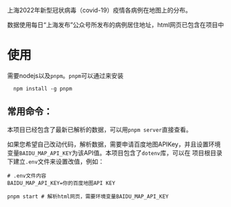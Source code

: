 上海2022年新型冠状病毒（covid-19）疫情各病例在地图上的分布。

数据使用每日“上海发布”公众号所发布的病例居住地址，html网页已包含在项目中

# 使用

需要nodejs以及`pnpm`。`pnpm`可以通过来安装

```shell
  npm install -g pnpm
```

## 常用命令：

本项目已经包含了最新已解析的数据，可以用`pnpm server`直接查看。

如果您希望自己改动代码，解析数据，需要申请百度地图APIKey，并且设置环境变量`BAIDU_MAP_API_KEY`为该API值。本项目包含了`dotenv`库，可以在
项目根目录下建立`.env`文件来设置改值，例如：

```shell
# .env文件内容
BAIDU_MAP_API_KEY=你的百度地图API KEY
```

```shell
pnpm start # 解析html网页，需要环境变量BAIDU_MAP_API_KEY
```